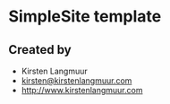 # SimpleSite template

## Created by 

* Kirsten Langmuur
* kirsten@kirstenlangmuur.com
* http://www.kirstenlangmuur.com

